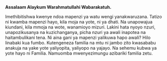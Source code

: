 

**Assalaam Alaykum Warahmatullahi Wabarakatuh.**

Imethibitishwa kwenye ndoa mapenzi ya watu wengi yanakwaruzana. Tatizo ni kwamba mapenzi hayo, kila moja na yote, ni ya dhati. Na unapowajua kiundani, kila mmoja na wote, wanamioyo mizuri. Lakini hata nyoyo nzuri, unapozikusanya na kuzichanganya, picha nzuri ya awali inapotea na haitambulikani tena. Ni aina gani ya mapenzi yalikuwa hapo awali? Hilo linabaki kua fumbo. Kutengeneza familia na mtu ni jambo zito kwasababu anakuja na yake yote yaliyopita, yaliyopo na yajayo. Na sehemu kubwa ya yote hayo ni Familia. Namuomba mwenyezimungu azibariki familia zetu.

